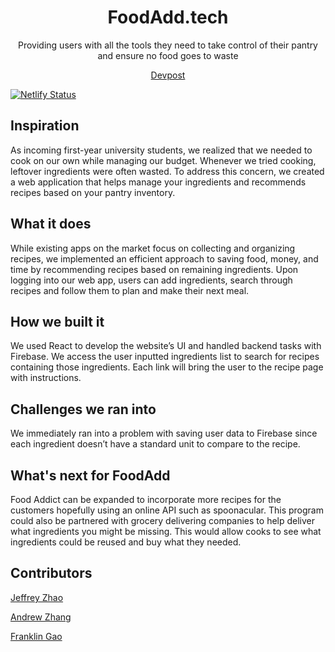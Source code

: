 <h1 align="center">FoodAdd.tech</h1>
<p align="center">Providing users with all the tools they need to take control of their pantry and ensure no food goes to waste</p>

<div align="center">
<a href="https://devpost.com/software/foodadd">Devpost</a></div>

[![Netlify Status](https://api.netlify.com/api/v1/badges/9c14e0ad-f9a3-4ee0-9b92-1efebe966d58/deploy-status)](https://app.netlify.com/sites/foodaddict/deploys)

## Inspiration

As incoming first-year university students, we realized that we needed to cook on our own while managing our budget. Whenever we tried cooking, leftover ingredients were often wasted. To address this concern, we created a web application that helps manage your ingredients and recommends recipes based on your pantry inventory.

## What it does

While existing apps on the market focus on collecting and organizing recipes, we implemented an efficient approach to saving food, money, and time by recommending recipes based on remaining ingredients. Upon logging into our web app, users can add ingredients, search through recipes and follow them to plan and make their next meal.

## How we built it

We used React to develop the website’s UI and handled backend tasks with Firebase. We access the user inputted ingredients list to search for recipes containing those ingredients. Each link will bring the user to the recipe page with instructions.

## Challenges we ran into

We immediately ran into a problem with saving user data to Firebase since each ingredient doesn’t have a standard unit to compare to the recipe.

## What's next for FoodAdd

Food Addict can be expanded to incorporate more recipes for the customers hopefully using an online API such as spoonacular. This program could also be partnered with grocery delivering companies to help deliver what ingredients you might be missing. This would allow cooks to see what ingredients could be reused and buy what they needed.

## Contributors

[Jeffrey Zhao](https://github.com/98ZhaoJeffrey)

[Andrew Zhang](https://github.com/zhangandrew37)

[Franklin Gao](https://github.com/FranklinGao123)
